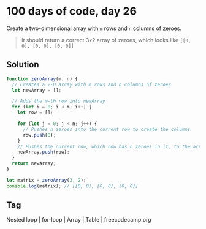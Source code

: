 # 100 days of code, day 26

Create a two-dimensional array with `m` rows and `n` columns of zeroes.

> it should return a correct 3x2 array of zeroes, which looks like `[[0, 0], [0, 0], [0, 0]]`

## Solution

```javascript
function zeroArray(m, n) {
  // Creates a 2-D array with m rows and n columns of zeroes
  let newArray = [];

  // Adds the m-th row into newArray
  for (let i = 0; i < m; i++) {
    let row = [];

    for (let j = 0; j < n; j++) {
      // Pushes n zeroes into the current row to create the columns
      row.push(0);
    }
    // Pushes the current row, which now has n zeroes in it, to the array
    newArray.push(row);
  }
  return newArray;
}

let matrix = zeroArray(3, 2);
console.log(matrix); // [[0, 0], [0, 0], [0, 0]]
```

## Tag

Nested loop | for-loop | Array | Table | freecodecamp.org
